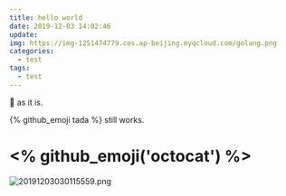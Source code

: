 ```yaml
---
title: hello world
date: 2019-12-03 14:02:46
update: 
img: https://img-1251474779.cos.ap-beijing.myqcloud.com/golang.png
categories: 
  - test
tags: 
  - test
---
```


:tada: as it is.

{% github_emoji tada %} still works.

<h1><% github_emoji('octocat') %></h1>

![20191203030115559.png](/hello-world/20191203030115559.png)

